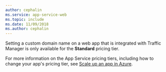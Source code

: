 ```yaml
---
author: cephalin
ms.service: app-service-web
ms.topic: include
ms.date: 11/09/2018
ms.author: cephalin
---
```

Setting a custom domain name on a web app that is integrated with Traffic Manager is only available for the **Standard** pricing tier.  

For more information on the App Service pricing tiers, including how to change your app's pricing tier, see [Scale up an app in Azure](../articles/app-service/web-sites-scale.md).

